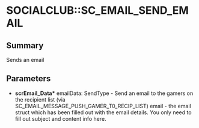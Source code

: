 # SOCIALCLUB::SC_EMAIL_SEND_EMAIL

## Summary
Sends an email

## Parameters
* **scrEmail_Data\*** emailData:
SendType - Send an email to the gamers on the recipient list (via SC_EMAIL_MESSAGE_PUSH_GAMER_T0_RECIP_LIST) email - the email struct which has been filled out with the email details.
You only need to fill out subject and content info here.